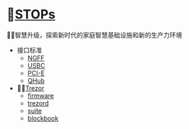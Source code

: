 # 👋[STOPs](https://github.com/stops-top) 

🙋‍♀️智慧升级，探索新时代的家庭智慧基础设施和新的生产力环境

* 接口标准
    * [NGFF](https://github.com/stops-top/NGFF) 
    * [USBC](https://github.com/stops-top/USBC) 
    * [PCI-E](https://github.com/stops-top/PCI-E) 
    * [QHub](https://github.com/stops-top/QHub) 
* 👩‍💻[Trezor](https://github.com/trezor) 
    * [firmware](https://github.com/stops-top/firmware) 
    * [trezord](https://github.com/stops-top/trezord) 
    * [suite](https://github.com/stops-top/suite) 
    * [blockbook](https://github.com/stops-top/blockbook) 
<!--

**Here are some ideas to get you started:**

🙋‍♀️ A short introduction - what is your organization all about?
🌈 Contribution guidelines - how can the community get involved?
👩‍💻 Useful resources - where can the community find your docs? Is there anything else the community should know?
🍿 Fun facts - what does your team eat for breakfast?
🧙 Remember, you can do mighty things with the power of [Markdown](https://docs.github.com/github/writing-on-github/getting-started-with-writing-and-formatting-on-github/basic-writing-and-formatting-syntax)
-->
